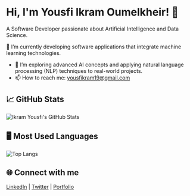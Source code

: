 # Hi, I'm Yousfi Ikram Oumelkheir! 👋

A Software Developer passionate about Artificial Intelligence and Data Science.

🔭 I’m currently developing software applications that integrate machine learning technologies.
- 🌱 I’m exploring advanced AI concepts and applying natural language processing (NLP) techniques to real-world projects.
- 📫 How to reach me: [yousfikram19@gmail.com](mailto:your-email@example.com)

## 📈 GitHub Stats

![Ikram Yousfi's GitHub Stats](https://github-readme-stats.vercel.app/api?username=ikramyousfi&show_icons=true&hide_title=true&count_private=true&hide_border=true&theme=radical)

## 🖥️ Most Used Languages

![Top Langs](https://github-readme-stats.vercel.app/api/top-langs/?username=ikramyousfi&langs_count=10&hide_title=true&count_private=true&hide_border=true&theme=radical)

## 🌐 Connect with me
[LinkedIn](https://www.linkedin.com/in/your-linkedin-profile) | [Twitter](https://twitter.com/your-twitter) | [Portfolio](https://your-portfolio.com)
